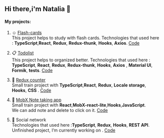 ## Hi there,i'm Natalia 👋

#### My projects:
1. :relaxed: [Flash-cards](https://nataliakirik.github.io/Friday-project)  
This project helps to study with flash cards. Technologies that used here : **TypeScript**,**React**, **Redux**, **Redux-thunk**, **Hooks**, **Axios**. 
[Code](https://github.com/NataliaKirik/Friday-project) 
2. :clipboard:  [Todolist](https://NataliaKirik.github.io/TODO_List)   
This project helps to organized better. Technologies that used here : **TypeScript**, **React**, **Redux**, **Redux-thunk**, **Hooks**, **Axios** , **Material UI**, **Formik**, **tests**. [Code](https://github.com/NataliaKirik/TODO_List)

3. :sheep:  [Redux counter](https://NataliaKirik.github.io/Counter)  
Small train project with  **TypeScript**,**React**, **Redux**, **Locale storage**,  **Hooks**, **CSS** . [Code](https://github.com/NataliaKirik/Counter)  

4. :memo:  [MobX Note taking app](https://nataliakirik.github.io/Note-Taking-App)  
Small train project with **React**,**MobX-react-lite**,**Hooks**,**JavaScript**.  
We can add note and delete  to click on it. [Code](https://github.com/NataliaKirik/Note-Taking-App) 
5.  :space_invader: Social network  
Technologies that used here :**TypeScript**, **Redux**, **Hooks**, **REST API**. Unfinished project, I’m currently working on . [Code](https://github.com/NataliaKirik/SocialNetwork) 
